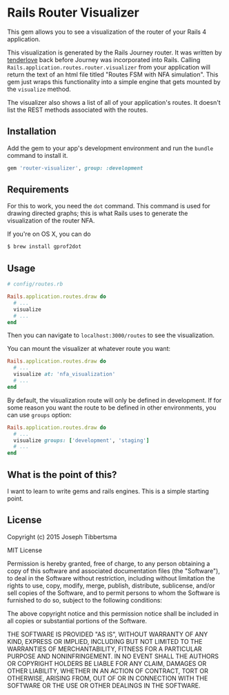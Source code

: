 # Rails Router Visualizer

This gem allows you to see a visualization of the router of your Rails 4 application.

This visualization is generated by the Rails Journey router. It was written by [tenderlove](http://tenderlove.github.io) back before Journey was incorporated into Rails. Calling `Rails.application.routes.router.visualizer` from your application will return the text of an html file titled "Routes FSM with NFA simulation". This gem just wraps this functionality into a simple engine that gets mounted by the `visualize` method.

The visualizer also shows a list of all of your application's routes. It doesn't list the REST methods associated with the routes.

## Installation

Add the gem to your app's development environment and run the `bundle` command to install it.

```ruby
gem 'router-visualizer', group: :development
```

## Requirements

For this to work, you need the `dot` command. This command is used for drawing directed graphs; this is what Rails uses to generate the visualization of the router NFA.

If you're on OS X, you can do

```bash
$ brew install gprof2dot
```

## Usage

```ruby
# config/routes.rb

Rails.application.routes.draw do
  # ...
  visualize
  # ...
end
```

Then you can navigate to `localhost:3000/routes` to see the visualization.

You can mount the visualizer at whatever route you want:

```ruby
Rails.application.routes.draw do
  # ...
  visualize at: 'nfa_visualization'
  # ...
end
```

By default, the visualization route will only be defined in development. If for some reason you want the route to be defined in other environments, you can use `groups` option:

```ruby
Rails.application.routes.draw do
  # ...
  visualize groups: ['development', 'staging']
  # ...
end
```

## What is the point of this?

I want to learn to write gems and rails engines. This is a simple starting point.

## License

Copyright (c) 2015 Joseph Tibbertsma

MIT License

Permission is hereby granted, free of charge, to any person obtaining
a copy of this software and associated documentation files (the
"Software"), to deal in the Software without restriction, including
without limitation the rights to use, copy, modify, merge, publish,
distribute, sublicense, and/or sell copies of the Software, and to
permit persons to whom the Software is furnished to do so, subject to
the following conditions:

The above copyright notice and this permission notice shall be
included in all copies or substantial portions of the Software.

THE SOFTWARE IS PROVIDED "AS IS", WITHOUT WARRANTY OF ANY KIND,
EXPRESS OR IMPLIED, INCLUDING BUT NOT LIMITED TO THE WARRANTIES OF
MERCHANTABILITY, FITNESS FOR A PARTICULAR PURPOSE AND
NONINFRINGEMENT. IN NO EVENT SHALL THE AUTHORS OR COPYRIGHT HOLDERS BE
LIABLE FOR ANY CLAIM, DAMAGES OR OTHER LIABILITY, WHETHER IN AN ACTION
OF CONTRACT, TORT OR OTHERWISE, ARISING FROM, OUT OF OR IN CONNECTION
WITH THE SOFTWARE OR THE USE OR OTHER DEALINGS IN THE SOFTWARE.